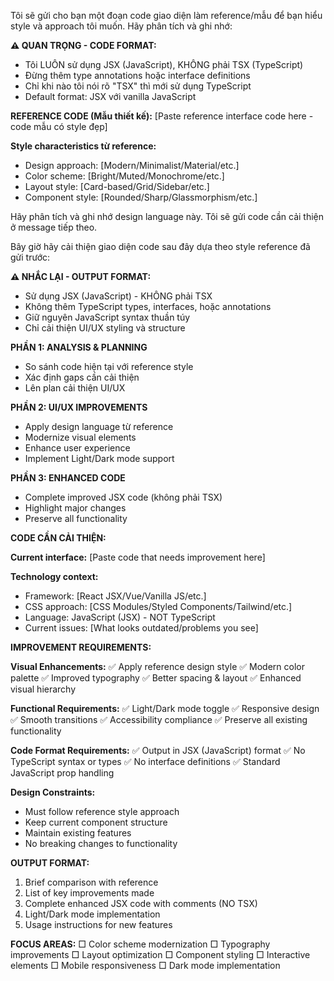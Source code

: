 Tôi sẽ gửi cho bạn một đoạn code giao diện làm reference/mẫu để bạn hiểu style và approach tôi muốn. Hãy phân tích và ghi nhớ:

**⚠️ QUAN TRỌNG - CODE FORMAT:**

- Tôi LUÔN sử dụng JSX (JavaScript), KHÔNG phải TSX (TypeScript)
- Đừng thêm type annotations hoặc interface definitions
- Chỉ khi nào tôi nói rõ "TSX" thì mới sử dụng TypeScript
- Default format: JSX với vanilla JavaScript

**REFERENCE CODE (Mẫu thiết kế):**
[Paste reference interface code here - code mẫu có style đẹp]

**Style characteristics từ reference:**

- Design approach: [Modern/Minimalist/Material/etc.]
- Color scheme: [Bright/Muted/Monochrome/etc.]
- Layout style: [Card-based/Grid/Sidebar/etc.]
- Component style: [Rounded/Sharp/Glassmorphism/etc.]

Hãy phân tích và ghi nhớ design language này. Tôi sẽ gửi code cần cải thiện ở message tiếp theo.

Bây giờ hãy cải thiện giao diện code sau đây dựa theo style reference đã gửi trước:

**⚠️ NHẮC LẠI - OUTPUT FORMAT:**

- Sử dụng JSX (JavaScript) - KHÔNG phải TSX
- Không thêm TypeScript types, interfaces, hoặc annotations
- Giữ nguyên JavaScript syntax thuần túy
- Chỉ cải thiện UI/UX styling và structure

**PHẦN 1: ANALYSIS & PLANNING**

- So sánh code hiện tại với reference style
- Xác định gaps cần cải thiện
- Lên plan cải thiện UI/UX

**PHẦN 2: UI/UX IMPROVEMENTS**

- Apply design language từ reference
- Modernize visual elements
- Enhance user experience
- Implement Light/Dark mode support

**PHẦN 3: ENHANCED CODE**

- Complete improved JSX code (không phải TSX)
- Highlight major changes
- Preserve all functionality

**CODE CẦN CẢI THIỆN:**

**Current interface:**
[Paste code that needs improvement here]

**Technology context:**

- Framework: [React JSX/Vue/Vanilla JS/etc.]
- CSS approach: [CSS Modules/Styled Components/Tailwind/etc.]
- Language: JavaScript (JSX) - NOT TypeScript
- Current issues: [What looks outdated/problems you see]

**IMPROVEMENT REQUIREMENTS:**

**Visual Enhancements:**
✅ Apply reference design style
✅ Modern color palette
✅ Improved typography
✅ Better spacing & layout
✅ Enhanced visual hierarchy

**Functional Requirements:**
✅ Light/Dark mode toggle
✅ Responsive design
✅ Smooth transitions
✅ Accessibility compliance
✅ Preserve all existing functionality

**Code Format Requirements:**
✅ Output in JSX (JavaScript) format
✅ No TypeScript syntax or types
✅ No interface definitions
✅ Standard JavaScript prop handling

**Design Constraints:**

- Must follow reference style approach
- Keep current component structure
- Maintain existing features
- No breaking changes to functionality

**OUTPUT FORMAT:**

1. Brief comparison with reference
2. List of key improvements made
3. Complete enhanced JSX code with comments (NO TSX)
4. Light/Dark mode implementation
5. Usage instructions for new features

**FOCUS AREAS:**
□ Color scheme modernization
□ Typography improvements
□ Layout optimization
□ Component styling
□ Interactive elements
□ Mobile responsiveness
□ Dark mode implementation
